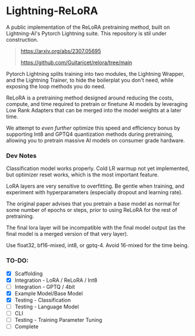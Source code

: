 # Lightning-ReLoRA 
A public implementation of the ReLoRA pretraining method, built on Lightning-AI's Pytorch Lightning suite. This repository is stil under construction.
> https://arxiv.org/abs/2307.05695
> 
> https://github.com/Guitaricet/relora/tree/main

Pytorch Lightning splits training into two modules, the Lightning Wrapper, and the Lightning Trainer, to hide the boilerplat you don't need, while exposing the loop methods you do need.

ReLoRA is a pretraining method designed around reducing the costs, compute, and time required to pretrain or finetune AI models by leveraging Low Rank Adapters that can be merged into the model weights at a later time.

We attempt to _even further_ optimize this speed and efficiency bonus by supporting Int8 and GPTQ4 quantization methods during pretraining, allowing you to pretrain massive AI models on consumer grade hardware.

### Dev Notes

Classification model works properly. Cold LR warmup not yet implemented, but optimizer reset works, which is the most important feature.

LoRA layers are very sensitive to overfitting. Be gentle when training, and experiment with hyperparameters (especially dropout and learning rate).

The original paper advises that you pretrain a base model as normal for some number of epochs or steps, prior to using ReLoRA for the rest of pretraining.

The final lora layer will be incompatible with the final model output (as the final model is a merged version of that very layer).

Use float32, bf16-mixed, int8, or gptq-4. Avoid 16-mixed for the time being.

### TO-DO:

- [x] Scaffolding
- [x] Integration - LoRA / ReLoRA / Int8
- [ ] Integration - GPTQ / 4bit
- [x] Example Model/Base Model
- [x] Testing - Classification
- [ ] Testing - Language Model
- [ ] CLI
- [ ] Testing - Training Parameter Tuning
- [ ] Complete
